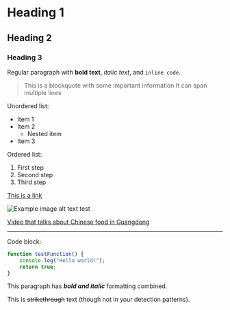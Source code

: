 # Heading 1

## Heading 2

### Heading 3

Regular paragraph with **bold text**, _italic text_, and `inline code`.

> This is a blockquote with some important information
> It can span multiple lines

Unordered list:

-   Item 1
-   Item 2
    -   Nested item
-   Item 3

Ordered list:

1. First step
2. Second step
3. Third step

[This is a link](https://example.com)

![Example image alt text](https://app-assets-ca-central-1-live.uniweb.app/uniweb/67cf5c7f80955/js/00a557d90de4fde4b16fbf4f7329a115.png "Party") test

[Video that talks about Chinese food in Guangdong](https://www.youtube.com/watch?v=f_jTbGACnJs&t=14s)

---

Code block:

```javascript
function testFunction() {
    console.log("Hello world!");
    return true;
}
```

This paragraph has **_bold and italic_** formatting combined.

This is ~~strikethrough~~ text (though not in your detection patterns).
